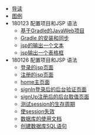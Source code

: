 
* [导读](README.md)
* [图例](resource/image.md)
* 180123 配置项目和JSP 语法
    * [基于Gradle的JavaWeb项目](resource/基于Gradle的JavaWeb项目.md)		
    * [Gradle 的安装和同步](resource/gradle.md)		
    * [jsp的输出一个文本](src/main/webapp/header.jsp)		
    * [jsp输出一个表格框](src/main/webapp/classic.jsp)	
* 180126 配置项目和JSP 语法
    * [登录的jsp页面](src/main/webapp/index.jsp)	
    * [注册的jsp页面](src/main/webapp/sign_up.jsp)	
    * [home主页面](src/main/webapp/home.jsp)	
    * [signIn登录后的后台验证页面](src/main/webapp/signIn.jsp)	
    * [signUp注册后的后台取值页面](src/main/webapp/signUp.jsp)	
    * [测试session的生存周期](src/main/webapp/test.jsp)	
    * [使session失效](src/main/webapp/signOut.jsp)	
    * [数据库的使用文档](resource/数据库的使用.md)	
    * [创建数据库SQL语句](sql/db.sql)	
  
